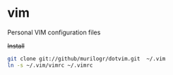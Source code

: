 vim
===

 Personal VIM configuration files

~~Install~~

```bash
git clone git://github/murilogr/dotvim.git  ~/.vim
ln -s ~/.vim/vimrc ~/.vimrc
```
